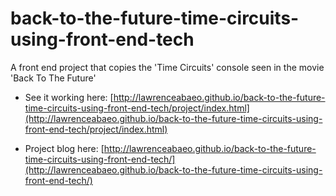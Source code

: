 # back-to-the-future-time-circuits-using-front-end-tech
A front end project that copies the 'Time Circuits' console seen in the movie 'Back To The Future'

* See it working here: [http://lawrenceabaeo.github.io/back-to-the-future-time-circuits-using-front-end-tech/project/index.html](http://lawrenceabaeo.github.io/back-to-the-future-time-circuits-using-front-end-tech/project/index.html)

* Project blog here: [http://lawrenceabaeo.github.io/back-to-the-future-time-circuits-using-front-end-tech/](http://lawrenceabaeo.github.io/back-to-the-future-time-circuits-using-front-end-tech/)
